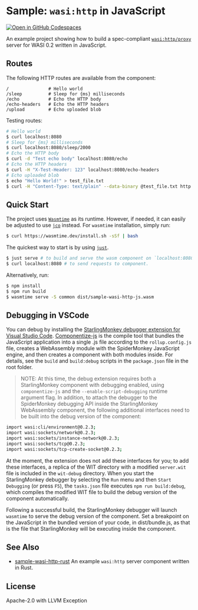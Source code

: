 # Sample: `wasi:http` in JavaScript

[![Open in GitHub Codespaces](https://github.com/codespaces/badge.svg)](https://codespaces.new/bytecodealliance/sample-wasi-http-js)

An example project showing how to build a spec-compliant
[`wasi:http/proxy`][wasi-http] server for WASI 0.2 written in JavaScript.

## Routes

The following HTTP routes are available from the component:

```text
/               # Hello world
/sleep          # Sleep for {ms} milliseconds
/echo           # Echo the HTTP body
/echo-headers   # Echo the HTTP headers
/upload         # Echo uploaded blob
```

Testing routes:

```bash
# Hello world
$ curl localhost:8080
# Sleep for {ms} milliseconds
$ curl localhost:8080/sleep/2000
# Echo the HTTP body
$ curl -d "Test echo body" localhost:8080/echo
# Echo the HTTP headers
$ curl -H "X-Test-Header: 123" localhost:8080/echo-headers
# Echo uploaded blob
$ echo "Hello World!" > test_file.txt
$ curl -H "Content-Type: text/plain" --data-binary @test_file.txt http://localhost:8080/upload
```

## Quick Start
The project uses [`Wasmtime`][wasmtime] as its runtime. However, if needed, it
can easily be adjusted to use [`jco`][jco] instead. For `wasmtime` installation,
simply run:

```bash
$ curl https://wasmtime.dev/install.sh -sSf | bash
```

The quickest way to start is by using [`just`][just].
```bash
$ just serve # to build and serve the wasm component on `localhost:8080`
$ curl localhost:8080 # to send requests to component.
```

Alternatively, run:

```bash
$ npm install
$ npm run build
$ wasmtime serve -S common dist/sample-wasi-http-js.wasm
```
## Debugging in VSCode

You can debug by installing the [StarlingMonkey debugger extension for Visual Studio Code](https://marketplace.visualstudio.com/items?itemName=BytecodeAlliance.starlingmonkey-debugger). [Componentize-js](https://github.com/bytecodealliance/componentize-js) is the compile tool that bundles the JavaScript application into a single .js file according to the `rollup.config.js` file, creates a WebAssembly module with the SpiderMonkey JavaScript engine, and then creates a component with both modules inside. For details, see the `build` and `build:debug` scripts in the `package.json` file in the root folder.

> NOTE: At this time, the debug extension requires both a StarlingMonkey component with debugging enabled, using `componentize-js` and the `--enable-script-debugging` runtime argument flag. In addition, to attach the debugger to the SpiderMonkey debugging API inside the StarlingMonkey WebAssembly component, the following additional interfaces need to be built into the debug version of the component:

```bash
import wasi:cli/environment@0.2.3;
import wasi:sockets/network@0.2.3;
import wasi:sockets/instance-network@0.2.3;
import wasi:sockets/tcp@0.2.3;
import wasi:sockets/tcp-create-socket@0.2.3;
```

At the moment, the extension does not add these interfaces for you; to add these interfaces, a replica of the WIT directory with a modified `server.wit` file is included in the `wit-debug` directory. When you start the StarlingMonkey debugger by selecting the `Run` menu and then `Start Debugging` (or press `F5`), the `tasks.json` file executes `npm run build:debug`, which compiles the modified WIT file to build the debug version of the component automatically.

Following a successful build, the StarlingMonkey debugger will launch `wasmtime` to serve the debug version of the component. Set a breakpoint on the JavaScript in the bundled version of your code, in dist/bundle.js, as that is the file that StarlingMonkey will be executing inside the component.


## See Also

- [sample-wasi-http-rust][rust-sample] An example `wasi:http` server component written in Rust.

## License

Apache-2.0 with LLVM Exception

[jco]: https://github.com/bytecodealliance/jco
[just]: https://github.com/casey/just
[rust-sample]: https://github.com/bytecodealliance/sample-wasi-http-rust
[wasi-http]: https://github.com/WebAssembly/wasi-http
[wasmtime]: https://wasmtime.dev/
